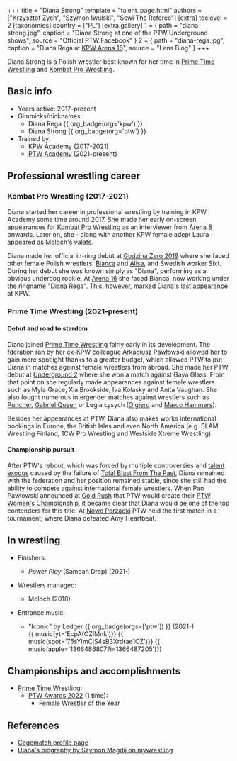 +++
title = "Diana Strong"
template = "talent_page.html"
authors = ["Krzysztof Zych", "Szymon Iwulski", "Sewi The Referee"]
[extra]
toclevel = 2
[taxonomies]
country = ["PL"]
[extra.gallery]
1 = { path = "diana-strong.jpg", caption = "Diana Strong at one of the PTW Underground shows", source = "Official PTW Facebook" }
2 = { path = "diana-rega.jpg", caption = "Diana Rega at [KPW Arena 16](@/e/kpw/2020-02-01-kpw-arena-16.md)", source = "Lens Blog" }
+++

Diana Strong is a Polish wrestler best known for her time in [Prime Time Wrestling](@/o/ptw.md) and [Kombat Pro Wrestling](@/o/kpw.md).

## Basic info

* Years active: 2017-present
* Gimmicks/nicknames:
  - Diana Rega {{ org_badge(org='kpw') }}
  - Diana Strong {{ org_badge(org='ptw') }}
* Trained by:
  - KPW Academy (2017-2021)
  - [PTW Academy](@/o/ptw-academy.md) (2021-present)
 
## Professional wrestling career 

### Kombat Pro Wrestling (2017-2021)

Diana started her career in professional wrestling by training in KPW Academy some time around 2017. She made her early on-screen appearances for [Kombat Pro Wrestling](@/o/kpw.md) as an interviewer from [Arena 8](@/e/kpw/2017-11-18-kpw-arena-8.md) onwards. Later on, she - along with another KPW female adept Laura - appeared as [Moloch's](@/w/moloch.md) valets.

Diana made her official in-ring debut at [Godzina Zero 2019](@/e/kpw/2019-08-17-kpw-godzina-zero-2019.md) where she faced other female Polish wrestlers, [Bianca](@/w/bianca.md) and [Alisa](@/w/alisa.md), and Swedish worker Sixt. During her debut she was known simply as "Diana", performing as a obvious underdog rookie. At [Arena 16](@/e/kpw/2020-02-01-kpw-arena-16.md) she faced Bianca, now working under the ringname "Diana Rega". This, however, marked Diana's last appearance at KPW.

### Prime Time Wrestling (2021-present)

#### Debut and road to stardom

Diana joined [Prime Time Wrestling](@/o/ptw.md) fairly early in its development. The fderation ran by her ex-KPW colleague [Arkadiusz Pawłowski](@/w/pan-pawlowski.md) allowed her to gain more spotlight thanks to a greater budget, which allowed PTW to put Diana in matches against female wrestlers from abroad. She made her PTW debut at [Underground 2](@/e/ptw/2022-01-23-ptw-underground-2.md) where she won a match against Gaya Glass. From that point on she regularly made appearances against female wrestlers such as Myla Grace, Xia Brookside, Iva Kolasky and Anita Vaughan. She also fought numerous intergender matches against wrestlers such as [Puncher](@/w/puncher.md), [Gabriel Queen](@/w/gabriel-queen.md) or Legia Łysych ([Olgierd](@/w/olgierd.md) and [Marco Hammers](@/w/marco-hammers.md)).

Besides her appearances at PTW, Diana also makes works international bookings in Europe, the British Isles and even North America (e.g. SLAM Wrestling Finland, 1CW Pro Wrestling and Westside Xtreme Wrestling).

#### Championship pursuit

After PTW's reboot, which was forced by multiple controversies and [talent exodus](@/a/ptw-exits.md) caused by the failure of [Total Blast From The Past](@/e/ptw/2024-05-11-ptw-6.md), Diana remained with the federation and her position remained stable, since she still had the ability to compete against international female wrestlers. When Pan Pawłowski announced at [Gold Rush](@/e/ptw/2024-02-03-ptw-5-gold-rush.md) that PTW would create their [PTW Women's Championship](@/c/ptw-womens-championship.md), it became clear that Diana would be one of the top contenders for this title. At [Nowe Porządki](@/e/ptw/2025-01-11-ptw-nowe-porzadki.md) PTW held the first match in a tournament, where Diana defeated Amy Heartbeat.

## In wrestling

* Finishers:
  - _Power Play_ (Samoan Drop) (2021-)

* Wrestlers managed:
  - Moloch (2018)
 
* Entrance music:
  - "Iconic" by Ledger
 {{ org_badge(orgs=['ptw']) }} (2021-) <br>
 {{ music(yt='EcpAfOZlMnk')}}
 {{ music(spot='75sYImCjS4sB3Xrdrae1OZ')}}
 {{ music(apple='1366486807?i=1366487205')}}

## Championships and accomplishments

* [Prime Time Wrestling](@/o/ptw.md):
  - [PTW Awards 2022](@/a/ptw-awards-2022.md) (1 time):
    * Female Wrestler of the Year

## References

* [Cagematch profile page](https://www.cagematch.net/?id=2&nr=25783)
* [Diana's biography by Szymon Magdij on mywrestling](https://mywrestling.com.pl/diana-strong-krolowa-polskiego-wrestlingu/)

